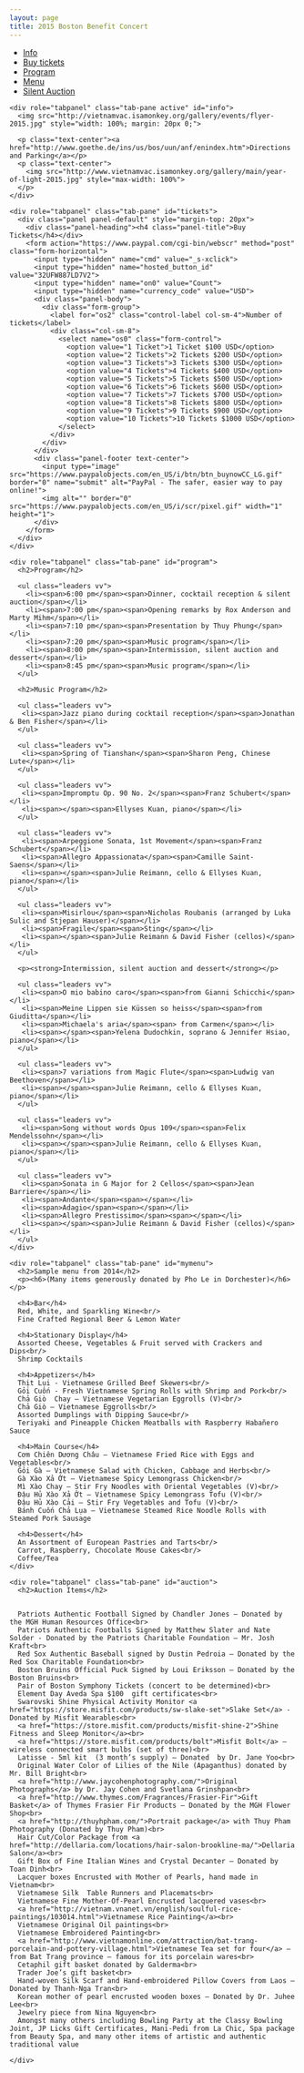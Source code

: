 ```yaml
---
layout: page
title: 2015 Boston Benefit Concert
---
```

<div role="tabpanel">

  <!-- Nav tabs -->
  <ul class="nav nav-pills vv" role="tablist">
    <li role="presentation" class="active"><a href="#info" role="tab" data-toggle="tab">Info</a></li>
    <li role="presentation"><a href="#tickets" role="tab" data-toggle="tab">Buy tickets</a></li>
    <li role="presentation"><a href="#program" role="tab" data-toggle="tab">Program</a></li>
    <li role="presentation"><a href="#mymenu" role="tab" data-toggle="tab">Menu</a></li>
    <li role="presentation"><a href="#auction" role="tab" data-toggle="tab">Silent Auction</a></li>
 </ul>

  <!-- Tab panes -->
  <div class="tab-content">

    <div role="tabpanel" class="tab-pane active" id="info">
      <img src="http://vietnamvac.isamonkey.org/gallery/events/flyer-2015.jpg" style="width: 100%; margin: 20px 0;">

      <p class="text-center"><a href="http://www.goethe.de/ins/us/bos/uun/anf/enindex.htm">Directions and Parking</a></p> 
      <p class="text-center">
        <img src="http://www.vietnamvac.isamonkey.org/gallery/main/year-of-light-2015.jpg" style="max-width: 100%">
      </p>
    </div>

    <div role="tabpanel" class="tab-pane" id="tickets">
      <div class="panel panel-default" style="margin-top: 20px">
        <div class="panel-heading"><h4 class="panel-title">Buy Tickets</h4></div>
        <form action="https://www.paypal.com/cgi-bin/webscr" method="post" class="form-horizontal">
          <input type="hidden" name="cmd" value="_s-xclick">
          <input type="hidden" name="hosted_button_id" value="32UFW887LD7V2">
          <input type="hidden" name="on0" value="Count">
          <input type="hidden" name="currency_code" value="USD">
          <div class="panel-body">
            <div class="form-group">
              <label for="os2" class="control-label col-sm-4">Number of tickets</label>
              <div class="col-sm-8">
                <select name="os0" class="form-control">
                  <option value="1 Ticket">1 Ticket $100 USD</option>
                  <option value="2 Tickets">2 Tickets $200 USD</option>
                  <option value="3 Tickets">3 Tickets $300 USD</option>
                  <option value="4 Tickets">4 Tickets $400 USD</option>
                  <option value="5 Tickets">5 Tickets $500 USD</option>
                  <option value="6 Tickets">6 Tickets $600 USD</option>
                  <option value="7 Tickets">7 Tickets $700 USD</option>
                  <option value="8 Tickets">8 Tickets $800 USD</option>
                  <option value="9 Tickets">9 Tickets $900 USD</option>
                  <option value="10 Tickets">10 Tickets $1000 USD</option>
                </select> 
              </div>
            </div>
          </div>
          <div class="panel-footer text-center">
            <input type="image" src="https://www.paypalobjects.com/en_US/i/btn/btn_buynowCC_LG.gif" border="0" name="submit" alt="PayPal - The safer, easier way to pay online!">
            <img alt="" border="0" src="https://www.paypalobjects.com/en_US/i/scr/pixel.gif" width="1" height="1">
          </div>
        </form>
      </div>
    </div>

    <div role="tabpanel" class="tab-pane" id="program">
      <h2>Program</h2>

      <ul class="leaders vv">
        <li><span>6:00 pm</span><span>Dinner, cocktail reception & silent auction</span></li>
        <li><span>7:00 pm</span><span>Opening remarks by Rox Anderson and Marty Mihm</span></li>
        <li><span>7:10 pm</span><span>Presentation by Thuy Phung</span></li>
        <li><span>7:20 pm</span><span>Music program</span></li>
        <li><span>8:00 pm</span><span>Intermission, silent auction and dessert</span></li>
        <li><span>8:45 pm</span><span>Music program</span></li>
      </ul>

      <h2>Music Program</h2>

      <ul class="leaders vv">
       <li><span>Jazz piano during cocktail reception</span><span>Jonathan & Ben Fisher</span></li>
      </ul>

      <ul class="leaders vv">
       <li><span>Spring of Tianshan</span><span>Sharon Peng, Chinese Lute</span></li>
      </ul>

      <ul class="leaders vv">
       <li><span>Impromptu Op. 90 No. 2</span><span>Franz Schubert</span></li>
       <li><span></span><span>Ellyses Kuan, piano</span></li>
      </ul>

      <ul class="leaders vv">
       <li><span>Arpeggione Sonata, 1st Movement</span><span>Franz Schubert</span></li>
       <li><span>Allegro Appassionata</span><span>Camille Saint-Saens</span></li>
       <li><span></span><span>Julie Reimann, cello & Ellyses Kuan, piano</span></li>
      </ul>

      <ul class="leaders vv">
       <li><span>Misirlou</span><span>Nicholas Roubanis (arranged by Luka Sulic and Stjepan Hauser)</span></li>
       <li><span>Fragile</span><span>Sting</span></li>
       <li><span></span><span>Julie Reimann & David Fisher (cellos)</span></li>
      </ul>

      <p><strong>Intermission, silent auction and dessert</strong></p>

      <ul class="leaders vv">
       <li><span>O mio babino caro</span><span>from Gianni Schicchi</span></li>
       <li><span>Meine Lippen sie Küssen so heiss</span><span>from Giuditta</span></li>
       <li><span>Michaela's aria</span><span> from Carmen</span></li>
       <li><span></span><span>Yelena Dudochkin, soprano & Jennifer Hsiao, piano</span></li>
      </ul>

      <ul class="leaders vv">
       <li><span>7 variations from Magic Flute</span><span>Ludwig van Beethoven</span></li>
       <li><span></span><span>Julie Reimann, cello & Ellyses Kuan, piano</span></li>
      </ul>

      <ul class="leaders vv">
       <li><span>Song without words Opus 109</span><span>Felix Mendelssohn</span></li>
       <li><span></span><span>Julie Reimann, cello & Ellyses Kuan, piano</span></li>
      </ul>

      <ul class="leaders vv">
       <li><span>Sonata in G Major for 2 Cellos</span><span>Jean Barriere</span></li>
       <li><span>Andante</span><span></span></li>
       <li><span>Adagio</span><span></span></li>
       <li><span>Allegro Prestissimo</span><span></span></li>
       <li><span></span><span>Julie Reimann & David Fisher (cellos)</span></li>
      </ul>
    </div>

    <div role="tabpanel" class="tab-pane" id="mymenu">
      <h2>Sample menu from 2014</h2>
      <p><h6>(Many items generously donated by Pho Le in Dorchester)</h6></p>

      <h4>Bar</h4>
      Red, White, and Sparkling Wine<br/>
      Fine Crafted Regional Beer & Lemon Water

      <h4>Stationary Display</h4>
      Assorted Cheese, Vegetables & Fruit served with Crackers and Dips<br/>
      Shrimp Cocktails

      <h4>Appetizers</h4>
      Thịt Lụi - Vietnamese Grilled Beef Skewers<br/>
      Gỏi Cuốn - Fresh Vietnamese Spring Rolls with Shrimp and Pork<br/>
      Chả Giò  Chay – Vietnamese Vegetarian Eggrolls (V)<br/>
      Chả Giò – Vietnamese Eggrolls<br/>
      Assorted Dumplings with Dipping Sauce<br/>
      Teriyaki and Pineapple Chicken Meatballs with Raspberry Habañero Sauce

      <h4>Main Course</h4>
      Cơm Chiên Dương Châu – Vietnamese Fried Rice with Eggs and Vegetables<br/>
      Gỏi Gà – Vietnamese Salad with Chicken, Cabbage and Herbs<br/>
      Gà Xào Xả Ớt – Vietnamese Spicy Lemongrass Chicken<br/>
      Mì Xào Chay – Stir Fry Noodles with Oriental Vegetables (V)<br/>
      Đậu Hủ Xào Xả Ớt – Vietnamese Spicy Lemongrass Tofu (V)<br/>
      Đậu Hủ Xào Cải – Stir Fry Vegetables and Tofu (V)<br/>
      Bánh Cuốn Chả Lụa – Vietnamese Steamed Rice Noodle Rolls with Steamed Pork Sausage

      <h4>Dessert</h4>
      An Assortment of European Pastries and Tarts<br/>
      Carrot, Raspberry, Chocolate Mouse Cakes<br/>
      Coffee/Tea
    </div>

    <div role="tabpanel" class="tab-pane" id="auction">
      <h2>Auction Items</h2>


      Patriots Authentic Football Signed by Chandler Jones – Donated by the MGH Human Resources Office<br>
      Patriots Authentic Footballs Signed by Matthew Slater and Nate Solder - Donated by the Patriots Charitable Foundation – Mr. Josh Kraft<br>
      Red Sox Authentic Baseball signed by Dustin Pedroia – Donated by the Red Sox Charitable Foundation<br>
      Boston Bruins Official Puck Signed by Loui Eriksson – Donated by the Boston Bruins<br>
      Pair of Boston Symphony Tickets (concert to be determined)<br>
      Element Day Aveda Spa $100  gift certificates<br>
      Swarovski Shine Physical Activity Monitor <a href="https://store.misfit.com/products/sw-slake-set">Slake Set</a> - Donated by Misfit Wearables<br>
      <a href="https://store.misfit.com/products/misfit-shine-2">Shine Fitness and Sleep Monitor</a><br>
      <a href="https://store.misfit.com/products/bolt">Misfit Bolt</a> – wireless connected smart bulbs (set of three)<br>
      Latisse - 5ml kit  (3 month’s supply) – Donated  by Dr. Jane Yoo<br>
      Original Water Color of Lilies of the Nile (Apaganthus) donated by Mr. Bill Bright<br>
      <a href="http://www.jaycohenphotography.com/">Original Photographs</a> by Dr. Jay Cohen and Svetlana Grinshpan<br>
      <a href="http://www.thymes.com/Fragrances/Frasier-Fir">Gift Basket</a> of Thymes Frasier Fir Products – Donated by the MGH Flower Shop<br>
      <a href="http://thuyhpham.com/">Portrait package</a> with Thuy Pham Photography (Donated by Thuy Pham)<br>
      Hair Cut/Color Package from <a href="http://dellaria.com/locations/hair-salon-brookline-ma/">Dellaria Salon</a><br>
      Gift Box of Fine Italian Wines and Crystal Decanter – Donated by Toan Dinh<br>
      Lacquer boxes Encrusted with Mother of Pearls, hand made in Vietnam<br>
      Vietnamese Silk  Table Runners and Placemats<br>
      Vietnamese Fine Mother-Of-Pearl Encrusted lacquered vases<br>
      <a href="http://vietnam.vnanet.vn/english/soulful-rice-paintings/103014.html">Vietnamese Rice Painting</a><br>
      Vietnamese Original Oil paintings<br>
      Vietnamese Embroidered Painting<br>
      <a href="http://www.vietnamonline.com/attraction/bat-trang-porcelain-and-pottery-village.html">Vietnamese Tea set for four</a> – from Bat Trang province – famous for its porcelain wares<br>
      Cetaphil gift basket donated by Galderma<br>
      Trader Joe’s gift basket<br>
      Hand-woven Silk Scarf and Hand-embroidered Pillow Covers from Laos – Donated by Thanh-Nga Tran<br>
      Korean mother of pearl encrusted wooden boxes – Donated by Dr. Juhee Lee<br>
      Jewelry piece from Nina Nguyen<br>
      Amongst many others including Bowling Party at the Classy Bowling Joint, JP Licks Gift Certificates, Mani-Pedi from La Chic, Spa package from Beauty Spa, and many other items of artistic and authentic traditional value

    </div>
  </div>

</div>